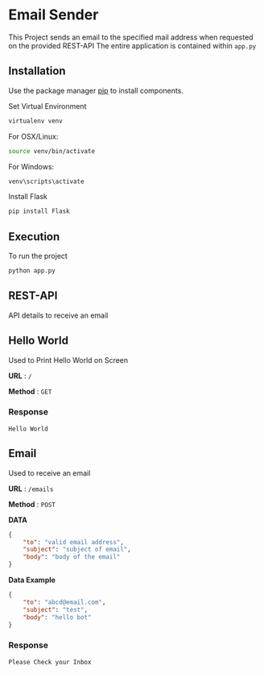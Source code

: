 # Email Sender
This Project sends an email to the specified mail address when requested on the provided REST-API
The entire application is contained within `app.py`

## Installation
Use the package manager [pip](https://pip.pypa.io/en/stable/) to install components.

Set Virtual Environment
```bash
virtualenv venv
```

For OSX/Linux: 
```bash
source venv/bin/activate
```
For Windows: 
```bash
venv\scripts\activate
```
Install Flask
```bash
pip install Flask
```

## Execution
To run the project
```bash
python app.py
```

## REST-API
API details to receive an email

## Hello World
Used to Print Hello World on Screen

**URL** : `/`

**Method** : `GET`

### Response
`Hello World`

## Email
Used to receive an email

**URL** : `/emails`

**Method** : `POST`

**DATA**

```json
{
    "to": "valid email address",
    "subject": "subject of email",
    "body": "body of the email"
}
```
**Data Example**

```json
{
    "to": "abcd@email.com",
    "subject": "test",
    "body": "hello bot"
}
```

### Response

`Please Check your Inbox`
